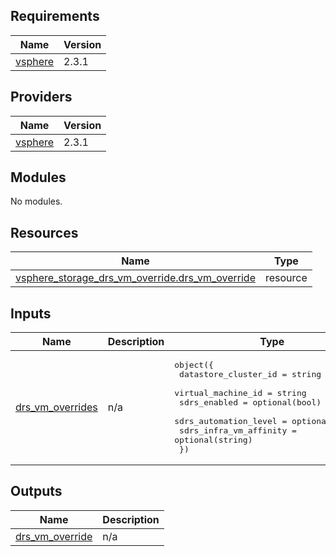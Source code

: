 ## Requirements

| Name | Version |
|------|---------|
| <a name="requirement_vsphere"></a> [vsphere](#requirement\_vsphere) | 2.3.1 |

## Providers

| Name | Version |
|------|---------|
| <a name="provider_vsphere"></a> [vsphere](#provider\_vsphere) | 2.3.1 |

## Modules

No modules.

## Resources

| Name | Type |
|------|------|
| [vsphere_storage_drs_vm_override.drs_vm_override](https://registry.terraform.io/providers/hashicorp/vsphere/2.3.1/docs/resources/storage_drs_vm_override) | resource |

## Inputs

| Name | Description | Type | Default | Required |
|------|-------------|------|---------|:--------:|
| <a name="input_drs_vm_overrides"></a> [drs\_vm\_overrides](#input\_drs\_vm\_overrides) | n/a | <pre>object({<br>    datastore_cluster_id   = string<br>    virtual_machine_id     = string<br>    sdrs_enabled           = optional(bool)<br>    sdrs_automation_level  = optional(string)<br>    sdrs_infra_vm_affinity = optional(string)<br>  })</pre> | n/a | yes |

## Outputs

| Name | Description |
|------|-------------|
| <a name="output_drs_vm_override"></a> [drs\_vm\_override](#output\_drs\_vm\_override) | n/a |
